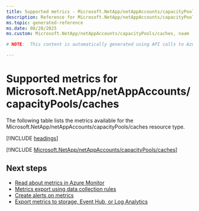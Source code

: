 ```yaml
---
title: Supported metrics - Microsoft.NetApp/netAppAccounts/capacityPools/caches
description: Reference for Microsoft.NetApp/netAppAccounts/capacityPools/caches metrics in Azure Monitor.
ms.topic: generated-reference
ms.date: 08/28/2025
ms.custom: Microsoft.NetApp/netAppAccounts/capacityPools/caches, naam

# NOTE:  This content is automatically generated using API calls to Azure. Any edits made on these files will be overwritten in the next run of the script. 

---
```


  
# Supported metrics for Microsoft.NetApp/netAppAccounts/capacityPools/caches
  
The following table lists the metrics available for the Microsoft.NetApp/netAppAccounts/capacityPools/caches resource type.  
  
  
[!INCLUDE [headings](~/reusable-content/ce-skilling/azure/includes/azure-monitor/reference/metrics/metrics-headings.md)]  
  
 

[!INCLUDE [Microsoft.NetApp/netAppAccounts/capacityPools/caches](~/reusable-content/ce-skilling/azure/includes/azure-monitor/reference/metrics/microsoft-netapp-netappaccounts-capacitypools-caches-metrics-include.md)]  



## Next steps

- [Read about metrics in Azure Monitor](/azure/azure-monitor/data-platform)
- [Metrics export using data collection rules](/azure/azure-monitor/essentials/data-collection-metrics)
- [Create alerts on metrics](/azure/azure-monitor/alerts/alerts-overview)
- [Export metrics to storage, Event Hub, or Log Analytics](/azure/azure-monitor/essentials/platform-logs-overview)
